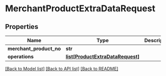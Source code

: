 # MerchantProductExtraDataRequest

## Properties
Name | Type | Description | Notes
------------ | ------------- | ------------- | -------------
**merchant_product_no** | **str** |  | 
**operations** | [**list[ProductExtraDataRequest]**](ProductExtraDataRequest.md) |  | 

[[Back to Model list]](../README.md#documentation-for-models) [[Back to API list]](../README.md#documentation-for-api-endpoints) [[Back to README]](../README.md)

